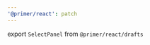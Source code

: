 ```yaml
---
'@primer/react': patch
---
```


export `SelectPanel` from `@primer/react/drafts`

<!-- Changed components: _none_ -->
